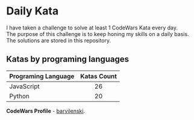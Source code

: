 # Daily Kata

I have taken a challenge to solve at least 1 CodeWars Kata every day.  
The purpose of this challenge is to keep honing my skills on a daily basis.  
The solutions are stored in this repository.

## Katas by programing languages

| Programing Language | Katas Count |
| ------------------- | :---------: |
| JavaScript          |          26 |
| Python              |          20 |


**CodeWars Profile** - [barvilenski](https://www.codewars.com/users/vbarv24).
